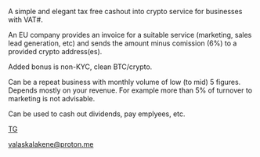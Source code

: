 
A simple and elegant tax free cashout into crypto service for businesses with VAT#.

An EU company provides an invoice for a suitable service (marketing, sales lead generation, etc) and sends the amount minus comission (6%) to a provided crypto address(es). 

Added bonus is non-KYC, clean BTC/crypto.

Can be a repeat business with monthly volume of low (to mid) 5 figures. Depends mostly on your revenue. For example more than 5% of turnover to marketing is not advisable.

Can be used to cash out dividends, pay emplyees, etc.


[TG](https://t.me/Arvete)

valaskalakene@proton.me
